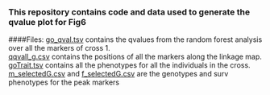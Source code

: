 ### This repository contains code and data used to generate the qvalue plot for Fig6
####Files:
[go_qval.tsv](https://github.com/dvalenzano/Fig6/blob/master/go_qval.tsv "go_qval.tsv") contains the qvalues from the random forest analysis over all the markers of cross 1.  
[qqvall_g.csv](https://github.com/dvalenzano/Fig6/blob/master/qqvall_g.csv "qqvall_g.csv") contains the positions of all the markers along the linkage map.  
[goTrait.tsv](https://github.com/dvalenzano/Fig6/blob/master/goTrait.tsv "go_Trait.tsv") contains all the phenotypes for all the individuals in the cross.  
[m_selectedG.csv](https://github.com/dvalenzano/Fig6/blob/master/m_selectedG.csv) and [f_selectedG.csv](https://github.com/dvalenzano/Fig6/blob/master/f_selectedG.csv) are the genotypes and surv phenotypes for the peak markers 
